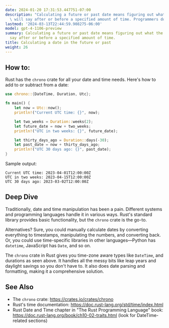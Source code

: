 ```yaml
---
date: 2024-01-20 17:31:53.447751-07:00
description: "Calculating a future or past date means figuring out what the calendar\
  \ will say after or before a specified amount of time. Programmers do it for anything\u2026"
lastmod: '2024-03-13T22:44:59.908275-06:00'
model: gpt-4-1106-preview
summary: Calculating a future or past date means figuring out what the calendar will
  say after or before a specified amount of time.
title: Calculating a date in the future or past
weight: 26
---
```


## How to:
Rust has the `chrono` crate for all your date and time needs. Here's how to add to or subtract from a date:

```rust
use chrono::{DateTime, Duration, Utc};

fn main() {
    let now = Utc::now();
    println!("Current UTC time: {}", now);

    let two_weeks = Duration::weeks(2);
    let future_date = now + two_weeks;
    println!("UTC in two weeks: {}", future_date);

    let thirty_days_ago = Duration::days(-30);
    let past_date = now + thirty_days_ago;
    println!("UTC 30 days ago: {}", past_date);
}
```

Sample output:

```
Current UTC time: 2023-04-01T12:00:00Z
UTC in two weeks: 2023-04-15T12:00:00Z
UTC 30 days ago: 2023-03-02T12:00:00Z
```

## Deep Dive
Traditionally, date and time manipulation has been a pain. Different systems and programming languages handle it in various ways. Rust's standard library provides basic functionality, but the `chrono` crate is the go-to.

Alternatives? Sure, you could manually calculate dates by converting everything to timestamps, manipulating the numbers, and converting back. Or, you could use time-specific libraries in other languages—Python has `datetime`, JavaScript has `Date`, and so on.

The `chrono` crate in Rust gives you time-zone aware types like `DateTime`, and durations as seen above. It handles all the messy bits like leap years and daylight savings so you don't have to. It also does date parsing and formatting, making it a comprehensive solution.

## See Also
- The `chrono` crate: https://crates.io/crates/chrono
- Rust's time documentation: https://doc.rust-lang.org/std/time/index.html
- Rust Date and Time chapter in "The Rust Programming Language" book: https://doc.rust-lang.org/book/ch10-02-traits.html (look for DateTime-related sections)
